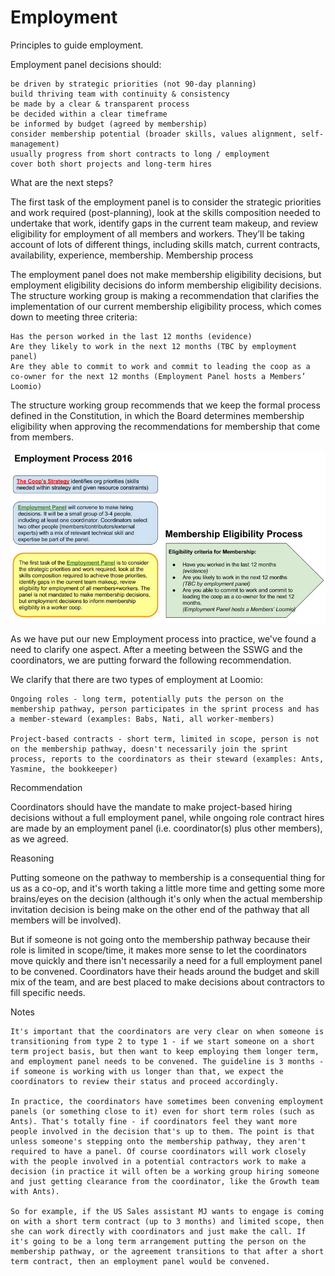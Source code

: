 # Employment

Principles to guide employment.

Employment panel decisions should:

    be driven by strategic priorities (not 90-day planning)
    build thriving team with continuity & consistency
    be made by a clear & transparent process
    be decided within a clear timeframe
    be informed by budget (agreed by membership)
    consider membership potential (broader skills, values alignment, self-management)
    usually progress from short contracts to long / employment
    cover both short projects and long-term hires

What are the next steps?

The first task of the employment panel is to consider the strategic priorities and work required (post-planning), look at the skills composition needed to undertake that work, identify gaps in the current team makeup, and review eligibility for employment of all members and workers. They’ll be taking account of lots of different things, including skills match, current contracts, availability, experience, membership.
Membership process

The employment panel does not make membership eligibility decisions, but employment eligibility decisions do inform membership eligibility decisions. The structure working group is making a recommendation that clarifies the implementation of our current membership eligibility process, which comes down to meeting three criteria:

    Has the person worked in the last 12 months (evidence)
    Are they likely to work in the next 12 months (TBC by employment panel)
    Are they able to commit to work and commit to leading the coop as a co-owner for the next 12 months (Employment Panel hosts a Members’ Loomio)

The structure working group recommends that we keep the formal process defined in the Constitution, in which the Board determines membership eligibility when approving the recommendations for membership that come from members. 

![](nW7cDOH.jpg)

As we have put our new Employment process into practice, we've found a need to clarify one aspect. After a meeting between the SSWG and the coordinators, we are putting forward the following recommendation.

We clarify that there are two types of employment at Loomio:

    Ongoing roles - long term, potentially puts the person on the membership pathway, person participates in the sprint process and has a member-steward (examples: Babs, Nati, all worker-members)

    Project-based contracts - short term, limited in scope, person is not on the membership pathway, doesn't necessarily join the sprint process, reports to the coordinators as their steward (examples: Ants, Yasmine, the bookkeeper)

Recommendation

Coordinators should have the mandate to make project-based hiring decisions without a full employment panel, while ongoing role contract hires are made by an employment panel (i.e. coordinator(s) plus other members), as we agreed.

Reasoning

Putting someone on the pathway to membership is a consequential thing for us as a co-op, and it's worth taking a little more time and getting some more brains/eyes on the decision (although it's only when the actual membership invitation decision is being make on the other end of the pathway that all members will be involved).

But if someone is not going onto the membership pathway because their role is limited in scope/time, it makes more sense to let the coordinators move quickly and there isn't necessarily a need for a full employment panel to be convened. Coordinators have their heads around the budget and skill mix of the team, and are best placed to make decisions about contractors to fill specific needs.

Notes

    It's important that the coordinators are very clear on when someone is transitioning from type 2 to type 1 - if we start someone on a short term project basis, but then want to keep employing them longer term, and employment panel needs to be convened. The guideline is 3 months - if someone is working with us longer than that, we expect the coordinators to review their status and proceed accordingly.

    In practice, the coordinators have sometimes been convening employment panels (or something close to it) even for short term roles (such as Ants). That's totally fine - if coordinators feel they want more people involved in the decision that's up to them. The point is that unless someone's stepping onto the membership pathway, they aren't required to have a panel. Of course coordinators will work closely with the people involved in a potential contractors work to make a decision (in practice it will often be a working group hiring someone and just getting clearance from the coordinator, like the Growth team with Ants).

    So for example, if the US Sales assistant MJ wants to engage is coming on with a short term contract (up to 3 months) and limited scope, then she can work directly with coordinators and just make the call. If it's going to be a long term arrangement putting the person on the membership pathway, or the agreement transitions to that after a short term contract, then an employment panel would be convened.

